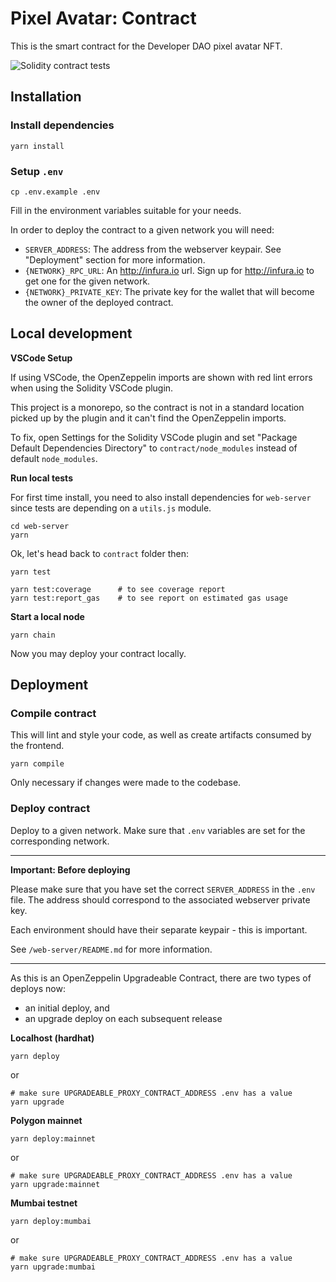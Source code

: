 # Pixel Avatar: Contract

This is the smart contract for the Developer DAO pixel avatar NFT.

![Solidity contract tests](https://github.com/Developer-DAO/pixel-avatars/actions/workflows/continuous-integration.yaml/badge.svg)

## Installation

### Install dependencies

```shell
yarn install
```

### Setup `.env`

```shell
cp .env.example .env
```

Fill in the environment variables suitable for your needs.

In order to deploy the contract to a given network you will need:

-   `SERVER_ADDRESS`: The address from the webserver keypair. See "Deployment" section for more information.
-   `{NETWORK}_RPC_URL`: An http://infura.io url. Sign up for http://infura.io to get one for the given network.
-   `{NETWORK}_PRIVATE_KEY`: The private key for the wallet that will become the owner of the deployed contract.

## Local development

**VSCode Setup**

If using VSCode, the OpenZeppelin imports are shown with red lint errors when using the Solidity VSCode plugin.

This project is a monorepo, so the contract is not in a standard location picked up by the plugin and it can't find the OpenZeppelin imports.

To fix, open Settings for the Solidity VSCode plugin and set "Package Default Dependencies Directory" to `contract/node_modules` instead of default `node_modules`.

**Run local tests**

For first time install, you need to also install dependencies for `web-server` since tests are depending on a `utils.js` module.

```shell
cd web-server
yarn
```

Ok, let's head back to `contract` folder then:

```shell
yarn test

yarn test:coverage      # to see coverage report
yarn test:report_gas    # to see report on estimated gas usage
```

**Start a local node**

```shell
yarn chain
```

Now you may deploy your contract locally.

## Deployment

### Compile contract

This will lint and style your code, as well as create artifacts consumed by the frontend.

```shell
yarn compile
```

Only necessary if changes were made to the codebase.

### Deploy contract

Deploy to a given network. Make sure that `.env` variables are set for the corresponding network.

---

**Important: Before deploying**

Please make sure that you have set the correct `SERVER_ADDRESS` in the `.env` file. The address should correspond to the associated webserver private key.

Each environment should have their separate keypair - this is important.

See `/web-server/README.md` for more information.

---

As this is an OpenZeppelin Upgradeable Contract, there are two types of deploys now:

-   an initial deploy, and
-   an upgrade deploy on each subsequent release

**Localhost (hardhat)**

```shell
yarn deploy
```

or

```shell
# make sure UPGRADEABLE_PROXY_CONTRACT_ADDRESS .env has a value
yarn upgrade
```

**Polygon mainnet**

```shell
yarn deploy:mainnet
```

or

```shell
# make sure UPGRADEABLE_PROXY_CONTRACT_ADDRESS .env has a value
yarn upgrade:mainnet
```

**Mumbai testnet**

```shell
yarn deploy:mumbai
```

or

```shell
# make sure UPGRADEABLE_PROXY_CONTRACT_ADDRESS .env has a value
yarn upgrade:mumbai
```
